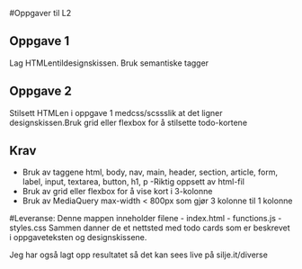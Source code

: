 #Oppgaver til L2

## Oppgave 1
Lag HTMLentildesignskissen. Bruk semantiske tagger
## Oppgave 2
Stilsett HTMLen i oppgave 1 medcss/scssslik at det ligner 
designskissen.Bruk grid eller flexbox for å stilsette todo-kortene

## Krav
- Bruk av taggene html, body, nav, main, header, section, article, 
form, label, input, textarea, button, h1, p
-Riktig oppsett av html-fil 
- Bruk av grid eller flexbox for å vise kort i 3-kolonne
- Bruk av MediaQuery max-width < 800px som gjør 3 kolonne til 1 kolonne

#Leveranse:
Denne mappen inneholder filene
	- index.html
	- functions.js
	- styles.css
Sammen danner de et nettsted med todo cards som er beskrevet i 
oppgaveteksten og designskissene. 

Jeg har også lagt opp resultatet så det kan sees live på silje.it/diverse


